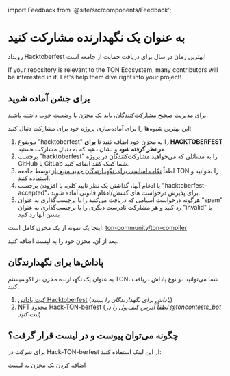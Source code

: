 import Feedback from '@site/src/components/Feedback';

# به عنوان یک نگهدارنده مشارکت کنید

رویداد Hacktoberfest بهترین زمان در سال برای دریافت حمایت از جامعه است!

If your repository is relevant to the TON Ecosystem, many contributors will be interested in it. Let's help them dive right into your project!

## برای جشن آماده شوید

برای مدیریت صحیح مشارکت‌کنندگان، باید یک مخزن با وضعیت خوب داشته باشید.

این بهترین شیوه‌ها را برای آماده‌سازی پروژه خود برای مشارکت دنبال کنید:

1. موضوع "hacktoberfest" را به مخزن خود اضافه کنید تا **برای HACKTOBERFEST در نظر گرفته شود** و نشان دهید که به دنبال مشارکت هستید.
2. برچسب "hacktoberfest" را به مسائلی که می‌خواهید مشارکت‌کنندگان در پروژه GitHub یا GitLab شما کمک کنند اضافه کنید.
3. لطفاً [نکات اساسی برای نگهدارندگان جدید منبع باز](https://blog.ton.org/essential-tips-for-new-open-source-maintainers) توسط جامعه TON را بخوانید و استفاده کنید.
4. با ادغام آنها، گذاشتن یک نظر تایید کلی، یا افزودن برچسب "hacktoberfest-accepted"، برای پذیرش درخواست های کشش/ادغام قانونی آماده شوید.
5. هرگونه درخواست اسپامی که دریافت می‌کنید را با برچسب‌گذاری به عنوان "spam" رد کنید و هر مشارکت نادرست دیگری را با برچسب‌گذاری به عنوان "invalid" یا بستن آنها رد کنید

اینجا یک نمونه از یک مخزن کامل است: [ton-community/ton-compiler](https://github.com/ton-community/ton-compiler)

بعد از آن، مخزن خود را به لیست اضافه کنید.

## پاداش‌ها برای نگهدارندگان

به عنوان یک نگهدارنده مخزن در اکوسیستم TON، شما می‌توانید دو نوع پاداش دریافت کنید:

1. [کیت پاداش Hacktoberfest](https://hacktoberfest.com/participation/#maintainers) (_پاداش برای نگهدارندگان را ببینید_)
2. [NFT محدود Hack-TON-berfest](/v3/documentation/archive/hacktoberfest-2022#what-are-the-rewards) (_لطفاً آدرس کیف‌پول را در [@toncontests_bot](https://t.me/toncontests_bot) ثبت کنید_)

## چگونه می‌توان پیوست و در لیست قرار گرفت؟

برای شرکت در Hack-TON-berfest از این لینک استفاده کنید:

<span className="DocsMarkdown--button-group-content">
  <a href="https://airtable.com/shrgXIgZdBKKX64NL"
     className="Button Button-is-docs-primary">
    اضافه کردن یک مخزن به لیست
  </a>
</span>

<Feedback />

